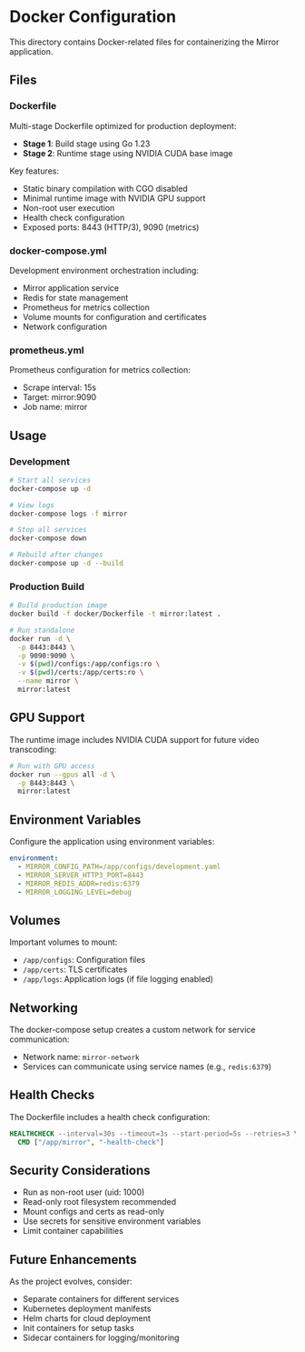 # Docker Configuration

This directory contains Docker-related files for containerizing the Mirror application.

## Files

### Dockerfile
Multi-stage Dockerfile optimized for production deployment:
- **Stage 1**: Build stage using Go 1.23
- **Stage 2**: Runtime stage using NVIDIA CUDA base image

Key features:
- Static binary compilation with CGO disabled
- Minimal runtime image with NVIDIA GPU support
- Non-root user execution
- Health check configuration
- Exposed ports: 8443 (HTTP/3), 9090 (metrics)

### docker-compose.yml
Development environment orchestration including:
- Mirror application service
- Redis for state management
- Prometheus for metrics collection
- Volume mounts for configuration and certificates
- Network configuration

### prometheus.yml
Prometheus configuration for metrics collection:
- Scrape interval: 15s
- Target: mirror:9090
- Job name: mirror

## Usage

### Development
```bash
# Start all services
docker-compose up -d

# View logs
docker-compose logs -f mirror

# Stop all services
docker-compose down

# Rebuild after changes
docker-compose up -d --build
```

### Production Build
```bash
# Build production image
docker build -f docker/Dockerfile -t mirror:latest .

# Run standalone
docker run -d \
  -p 8443:8443 \
  -p 9090:9090 \
  -v $(pwd)/configs:/app/configs:ro \
  -v $(pwd)/certs:/app/certs:ro \
  --name mirror \
  mirror:latest
```

## GPU Support

The runtime image includes NVIDIA CUDA support for future video transcoding:

```bash
# Run with GPU access
docker run --gpus all -d \
  -p 8443:8443 \
  mirror:latest
```

## Environment Variables

Configure the application using environment variables:

```yaml
environment:
  - MIRROR_CONFIG_PATH=/app/configs/development.yaml
  - MIRROR_SERVER_HTTP3_PORT=8443
  - MIRROR_REDIS_ADDR=redis:6379
  - MIRROR_LOGGING_LEVEL=debug
```

## Volumes

Important volumes to mount:
- `/app/configs`: Configuration files
- `/app/certs`: TLS certificates
- `/app/logs`: Application logs (if file logging enabled)

## Networking

The docker-compose setup creates a custom network for service communication:
- Network name: `mirror-network`
- Services can communicate using service names (e.g., `redis:6379`)

## Health Checks

The Dockerfile includes a health check configuration:
```dockerfile
HEALTHCHECK --interval=30s --timeout=3s --start-period=5s --retries=3 \
  CMD ["/app/mirror", "-health-check"]
```

## Security Considerations

- Run as non-root user (uid: 1000)
- Read-only root filesystem recommended
- Mount configs and certs as read-only
- Use secrets for sensitive environment variables
- Limit container capabilities

## Future Enhancements

As the project evolves, consider:
- Separate containers for different services
- Kubernetes deployment manifests
- Helm charts for cloud deployment
- Init containers for setup tasks
- Sidecar containers for logging/monitoring